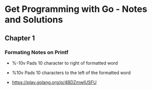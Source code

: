 # Get Programming with Go - Notes and Solutions

## Chapter 1

### Formating Notes on Printf
 - %-10v Pads 10 character to right of formatted word
 - %10v Pads 10 characters to the left of the formatted word

 - https://play.golang.org/p/4BDZmwIUSFU
